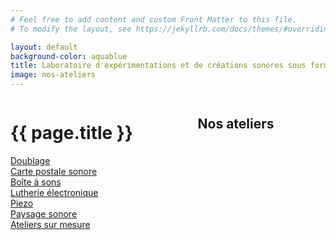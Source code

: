 ```yaml
---
# Feel free to add content and custom Front Matter to this file.
# To modify the layout, see https://jekyllrb.com/docs/themes/#overriding-theme-defaults

layout: default
background-color: aquablue
title: Laboratoire d'expérimentations et de créations sonores sous forme d'ateliers
image: nos-ateliers
---
```


<div class="columns is-mobile is-multiline is-centered mt-6 pt-6 mb-3 pb-3">
  <div class="column columns is-centered is-8-desktop is-11-mobile has-text-centered my-6 py-6">
    <h1 class="column is-full has-text-centered is-size-1-desktop is-size-4-mobile home-page"><strong>{{ page.title }}</strong></h1>
  </div>
  <div class="column columns is-centered is-8-desktop is-11-mobile has-text-centered">
    <div class="column is-8">
        <h2 class="mb-6 inline-block has-text-centered is-size-4" id="nos-ateliers">Nos ateliers</h2>
    </div>
  </div>
</div>
<div class="columns is-desktop is-mobile is-multiline is-centered is-vcentered {{ page.layout }} mb-6 pb-6">
    <div class="column is-3-desktop is-8-mobile">
        <div><a class="py-2 px-3 m-2" id="bg-azur" href="/pages/atelier-doublage">Doublage</a></div>
        <div><a class="py-2 px-3 m-2" id="bg-yellow" href="/pages/atelier-carte-postale-sonore">Carte postale sonore</a></div>
        <div><a class="py-2 px-3 m-2" id="bg-orange" href="/pages/atelier-boite-a-sons">Boîte à sons</a></div>
        <div><a class="py-2 px-3 m-2" id="bg-blueduck" href="/pages/atelier-lutherie-electronique">Lutherie électronique</a></div>
        <div><a class="py-2 px-3 m-2" id="bg-yellow" href="/pages/atelier-piezo">Piezo</a></div>
        <div><a class="py-2 px-3 m-2" id="bg-orange" href="/pages/atelier-paysage-sonore">Paysage sonore</a></div>
        <div><a class="py-2 px-3 m-2" id="bg-azur" href="/pages/ateliers-sur-mesure">Ateliers sur mesure</a></div>
    </div>
    <div class="column is-4-desktop is-8-mobile">
        <div>
        <div class="image is-1by1">
            <img src="{{ site.baseurl }}/assets/img/{{page.image}}.png" alt="">
        </div>  
        </div>
    </div>
</div>

